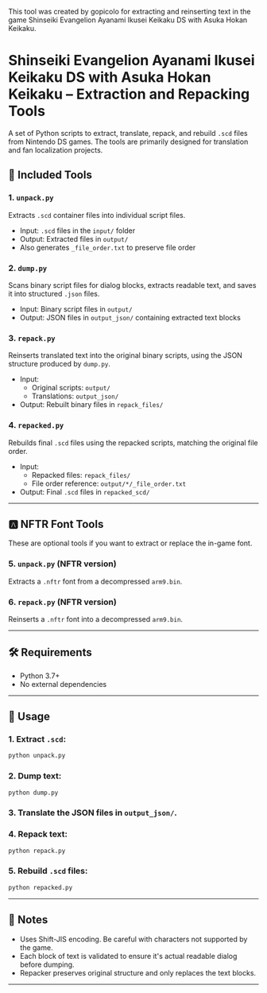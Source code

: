 This tool was created by gopicolo for extracting and reinserting text in the game Shinseiki Evangelion Ayanami Ikusei Keikaku DS with Asuka Hokan Keikaku.

# Shinseiki Evangelion Ayanami Ikusei Keikaku DS with Asuka Hokan Keikaku – Extraction and Repacking Tools
A set of Python scripts to extract, translate, repack, and rebuild `.scd` files from Nintendo DS games. The tools are primarily designed for translation and fan localization projects.

## 📁 Included Tools

### 1. `unpack.py`
Extracts `.scd` container files into individual script files.

- Input: `.scd` files in the `input/` folder
- Output: Extracted files in `output/`
- Also generates `_file_order.txt` to preserve file order

### 2. `dump.py`
Scans binary script files for dialog blocks, extracts readable text, and saves it into structured `.json` files.

- Input: Binary script files in `output/`
- Output: JSON files in `output_json/` containing extracted text blocks

### 3. `repack.py`
Reinserts translated text into the original binary scripts, using the JSON structure produced by `dump.py`.

- Input:
  - Original scripts: `output/`
  - Translations: `output_json/`
- Output: Rebuilt binary files in `repack_files/`

### 4. `repacked.py`
Rebuilds final `.scd` files using the repacked scripts, matching the original file order.

- Input:
  - Repacked files: `repack_files/`
  - File order reference: `output/*/_file_order.txt`
- Output: Final `.scd` files in `repacked_scd/`

---

## 🅰️ NFTR Font Tools

These are optional tools if you want to extract or replace the in-game font.

### 5. `unpack.py` (NFTR version)
Extracts a `.nftr` font from a decompressed `arm9.bin`.

### 6. `repack.py` (NFTR version)
Reinserts a `.nftr` font into a decompressed `arm9.bin`.

---

## 🛠 Requirements

- Python 3.7+
- No external dependencies

---

## 🧪 Usage

### 1. Extract `.scd`:
```bash
python unpack.py
```

### 2. Dump text:
```bash
python dump.py
```

### 3. Translate the JSON files in `output_json/`.

### 4. Repack text:
```bash
python repack.py
```

### 5. Rebuild `.scd` files:
```bash
python repacked.py
```

---

## 📌 Notes

- Uses Shift-JIS encoding. Be careful with characters not supported by the game.
- Each block of text is validated to ensure it's actual readable dialog before dumping.
- Repacker preserves original structure and only replaces the text blocks.

---
